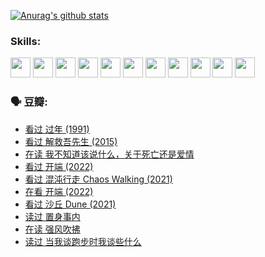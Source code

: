 
[![Anurag's github stats](https://github-readme-stats.vercel.app/api?username=w940853815)](https://github.com/anuraghazra/github-readme-stats)

### Skills:

<code><img height="32" src="https://cdn.jsdelivr.net/npm/simple-icons@v5/icons/python.svg"></code>
<code><img height="32" src="https://cdn.jsdelivr.net/npm/simple-icons@v5/icons/javascript.svg"></code>
<code><img height="32" src="https://cdn.jsdelivr.net/npm/simple-icons@v5/icons/django.svg"></code>
<code><img height="32" src="https://cdn.jsdelivr.net/npm/simple-icons@v5/icons/flask.svg"></code>
<code><img height="32" src="https://cdn.jsdelivr.net/npm/simple-icons@v5/icons/vuetify.svg"></code>
<code><img height="32" src="https://cdn.jsdelivr.net/npm/simple-icons@v5/icons/git.svg"></code>
<code><img height="32" src="https://cdn.jsdelivr.net/npm/simple-icons@v5/icons/docker.svg"></code>
<code><img height="32" src="https://cdn.jsdelivr.net/npm/simple-icons@v5/icons/postgresql.svg"></code>
<code><img height="32" src="https://cdn.jsdelivr.net/npm/simple-icons@v5/icons/elasticsearch.svg"></code>
<code><img height="32" src="https://cdn.jsdelivr.net/npm/simple-icons@v5/icons/macos.svg"></code>
<code><img height="32" src="https://cdn.jsdelivr.net/npm/simple-icons@v5/icons/linux.svg"></code>

### 🗣 豆瓣:

<!-- DOUBAN-ACTIVITIES:START -->
- [看过 过年‎ (1991)](https://www.douban.com/people/136069238/status/3747235967/?_i=43897607)
- [看过 解救吾先生‎ (2015)](https://www.douban.com/people/136069238/status/3744047085/?_i=43897607)
- [在读 我不知道该说什么，关于死亡还是爱情](https://www.douban.com/people/136069238/status/3742672820/?_i=43897607)
- [看过 开端‎ (2022)](https://www.douban.com/people/136069238/status/3737530861/?_i=43897607)
- [看过 混沌行走 Chaos Walking‎ (2021)](https://www.douban.com/people/136069238/status/3734828206/?_i=43897607)
- [在看 开端‎ (2022)](https://www.douban.com/people/136069238/status/3733533297/?_i=43897607)
- [看过 沙丘 Dune‎ (2021)](https://www.douban.com/people/136069238/status/3726869471/?_i=43897607)
- [读过 置身事内](https://www.douban.com/people/136069238/status/3726223867/?_i=43897607)
- [在读 强风吹拂](https://www.douban.com/people/136069238/status/3725395475/?_i=43897607)
- [读过 当我谈跑步时我谈些什么](https://www.douban.com/people/136069238/status/3715422296/?_i=43897607)
<!-- DOUBAN-ACTIVITIES:END -->
<!--
**w940853815/w940853815** is a ✨ _special_ ✨ repository because its `README.md` (this file) appears on your GitHub profile.

Here are some ideas to get you started:

- 🔭 I’m currently working on ...
- 🌱 I’m currently learning ...
- 👯 I’m looking to collaborate on ...
- 🤔 I’m looking for help with ...
- 💬 Ask me about ...
- 📫 How to reach me: ...
- 😄 Pronouns: ...
- ⚡ Fun fact: ...
-->

